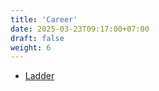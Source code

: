 ```yaml
---
title: 'Career'
date: 2025-03-23T09:17:00+07:00
draft: false
weight: 6
---
```


- [Ladder](./ladder/)
